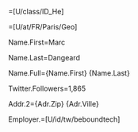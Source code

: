 =[U/class/ID_He]

=[U/at/FR/Paris/Geo]

Name.First=Marc

Name.Last=Dangeard

Name.Full={Name.First} {Name.Last}

Twitter.Followers=1,865

Addr.2={Adr.Zip} {Adr.Ville}

Employer.=[U/id/tw/beboundtech]